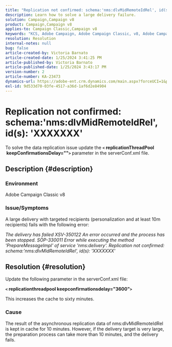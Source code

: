 ```yaml
---
title: "Replication not confirmed: schema:'nms:dlvMidRemoteIdRel', id(s): 'XXXXXXX'"
description: Learn how to solve a large delivery failure.
solution: Campaign,Campaign v8
product: Campaign,Campaign v8
applies-to: Campaign Classic,Campaign v8
keywords: "KCS, Adobe Campaign, Adobe Campaign Classic, v8, Adobe Campaign Classic v8, Delivery fails with 'Replication not confirmed: schema:nms:dlvMidRemoteIdRel, id(s): xxxxxx'"
resolution: Resolution
internal-notes: null
bug: false
article-created-by: Victoria Barnato
article-created-date: 1/25/2024 3:41:25 PM
article-published-by: Victoria Barnato
article-published-date: 1/25/2024 3:43:17 PM
version-number: 2
article-number: KA-23473
dynamics-url: https://adobe-ent.crm.dynamics.com/main.aspx?forceUCI=1&pagetype=entityrecord&etn=knowledgearticle&id=9dde9e2c-98bb-ee11-a569-6045bd006a22
exl-id: 9d533d70-03fe-4517-a36d-1af6d2e84904
---
```

# Replication not confirmed: schema:'nms:dlvMidRemoteIdRel', id(s): 'XXXXXXX'


To solve the data replication issue update the <b>`<` replicationThreadPool  keepConfirmationsDelay=""`>` </b> parameter in the serverConf.xml file.

## Description {#description}


### Environment

Adobe Campaign Classic v8

### Issue/Symptoms

A large delivery with targeted recipients (personalization and at least 10m recipients) fails with the following error:

*The delivery has failed XSV-350122 An error occurred and the process has been stopped. SOP-330011 Error while executing the method 'PrepareMessageImpl' of service 'nms:delivery'. Replication not confirmed: schema:'nms:dlvMidRemoteIdRel', id(s): 'XXXXXXX'*


## Resolution {#resolution}


Update the following parameter in the serverConf.xml file:

<b>`<` replicationthreadpool keepconfirmationsdelay="3600"`>` </b>

This increases the cache to sixty minutes.

### Cause

The result of the asynchronous replication data of nms:dlvMidRemoteIdRel is kept in cache for 10 minutes. However, if the delivery target is very large, the preparation process can take more than 10 minutes, and the delivery fails.

